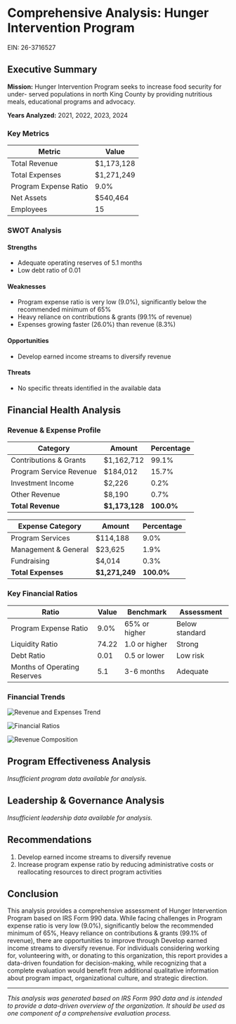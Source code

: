# Comprehensive Analysis: Hunger Intervention Program
EIN: 26-3716527

## Executive Summary

**Mission:** Hunger Intervention Program seeks to increase food security for under- served populations in north King County by providing nutritious meals, educational programs and advocacy.

**Years Analyzed:** 2021, 2022, 2023, 2024

### Key Metrics

| Metric | Value |
|--------|-------|
| Total Revenue | $1,173,128 |
| Total Expenses | $1,271,249 |
| Program Expense Ratio | 9.0% |
| Net Assets | $540,464 |
| Employees | 15 |

### SWOT Analysis

#### Strengths

- Adequate operating reserves of 5.1 months
- Low debt ratio of 0.01

#### Weaknesses

- Program expense ratio is very low (9.0%), significantly below the recommended minimum of 65%
- Heavy reliance on contributions & grants (99.1% of revenue)
- Expenses growing faster (26.0%) than revenue (8.3%)

#### Opportunities

- Develop earned income streams to diversify revenue

#### Threats

- No specific threats identified in the available data

## Financial Health Analysis

### Revenue & Expense Profile

| Category | Amount | Percentage |
|----------|--------|------------|
| Contributions & Grants | $1,162,712 | 99.1% |
| Program Service Revenue | $184,012 | 15.7% |
| Investment Income | $2,226 | 0.2% |
| Other Revenue | $8,190 | 0.7% |
| **Total Revenue** | **$1,173,128** | **100.0%** |

| Expense Category | Amount | Percentage |
|-----------------|--------|------------|
| Program Services | $114,188 | 9.0% |
| Management & General | $23,625 | 1.9% |
| Fundraising | $4,014 | 0.3% |
| **Total Expenses** | **$1,271,249** | **100.0%** |

### Key Financial Ratios

| Ratio | Value | Benchmark | Assessment |
|-------|-------|-----------|------------|
| Program Expense Ratio | 9.0% | 65% or higher | Below standard |
| Liquidity Ratio | 74.22 | 1.0 or higher | Strong |
| Debt Ratio | 0.01 | 0.5 or lower | Low risk |
| Months of Operating Reserves | 5.1 | 3-6 months | Adequate |

### Financial Trends

![Revenue and Expenses Trend](263716527_revenue_expenses.png)

![Financial Ratios](263716527_financial_ratios.png)

![Revenue Composition](263716527_revenue_composition.png)

## Program Effectiveness Analysis

*Insufficient program data available for analysis.*

## Leadership & Governance Analysis

*Insufficient leadership data available for analysis.*

## Recommendations

1. Develop earned income streams to diversify revenue
2. Increase program expense ratio by reducing administrative costs or reallocating resources to direct program activities

## Conclusion

This analysis provides a comprehensive assessment of Hunger Intervention Program based on IRS Form 990 data. While facing challenges in Program expense ratio is very low (9.0%), significantly below the recommended minimum of 65%, Heavy reliance on contributions & grants (99.1% of revenue), there are opportunities to improve through Develop earned income streams to diversify revenue. For individuals considering working for, volunteering with, or donating to this organization, this report provides a data-driven foundation for decision-making, while recognizing that a complete evaluation would benefit from additional qualitative information about program impact, organizational culture, and strategic direction.

---
*This analysis was generated based on IRS Form 990 data and is intended to provide a data-driven overview of the organization. It should be used as one component of a comprehensive evaluation process.*
